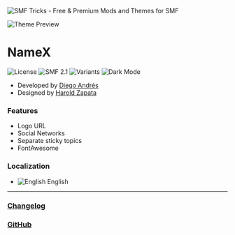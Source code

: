 ![SMF Tricks - Free & Premium Mods and Themes for SMF](https://smftricks.com/logos/logo.png)

![Theme Preview](https://i.imgur.com/Qa54RGZ.gif)

# NameX
![License](https://img.shields.io/badge/License-MIT-248049) ![SMF 2.1](https://img.shields.io/badge/SMF-2.1-3f73a0) ![Variants](https://img.shields.io/badge/Color%20Variants-Yes-6041a3) ![Dark Mode](https://img.shields.io/badge/Dark%20Mode-Yes-4d827f)

* Developed by [Diego Andrés](https://github.com/DiegoAndresCortes)
* Designed by [Harold Zapata](https://smftricks.com/index.php?action=profile;u=17)

### Features
- Logo URL
- Social Networks
- Separate sticky topics
- FontAwesome

### Localization
- ![English](https://www.simplemachines.org/site_images/lang/english.gif) English
---
### [Changelog](https://github.com/SMFTricks/NameX/blob/main/CHANGELOG.md)
### [GitHub](https://github.com/SMFTricks/NameX)